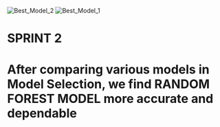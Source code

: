 ![Best_Model_2](https://user-images.githubusercontent.com/80167752/201107109-f4a6dcc2-5fbc-4f29-b5e3-f20d6b6f5698.png)
![Best_Model_1](https://user-images.githubusercontent.com/80167752/201107115-0d8320e3-4ecc-4c6b-a5c7-fd0760a19f65.png)
<h1>SPRINT 2<h1> 
<p> After comparing various models in Model Selection, we find RANDOM FOREST MODEL more accurate and dependable</p>

